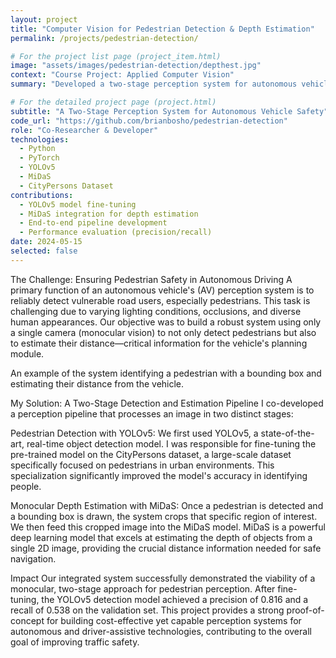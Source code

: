 ```yaml
---
layout: project
title: "Computer Vision for Pedestrian Detection & Depth Estimation"
permalink: /projects/pedestrian-detection/

# For the project list page (project_item.html)
image: "assets/images/pedestrian-detection/depthest.jpg"
context: "Course Project: Applied Computer Vision"
summary: "Developed a two-stage perception system for autonomous vehicles, combining YOLOv5 for object detection and MiDaS for monocular depth estimation to identify and locate pedestrians in urban scenes."

# For the detailed project page (project.html)
subtitle: "A Two-Stage Perception System for Autonomous Vehicle Safety"
code_url: "https://github.com/brianbosho/pedestrian-detection"
role: "Co-Researcher & Developer"
technologies:
  - Python
  - PyTorch
  - YOLOv5
  - MiDaS
  - CityPersons Dataset
contributions:
  - YOLOv5 model fine-tuning
  - MiDaS integration for depth estimation
  - End-to-end pipeline development
  - Performance evaluation (precision/recall)
date: 2024-05-15
selected: false
---
```


The Challenge: Ensuring Pedestrian Safety in Autonomous Driving
A primary function of an autonomous vehicle's (AV) perception system is to reliably detect vulnerable road users, especially pedestrians. This task is challenging due to varying lighting conditions, occlusions, and diverse human appearances. Our objective was to build a robust system using only a single camera (monocular vision) to not only detect pedestrians but also to estimate their distance—critical information for the vehicle's planning module.

An example of the system identifying a pedestrian with a bounding box and estimating their distance from the vehicle.

My Solution: A Two-Stage Detection and Estimation Pipeline
I co-developed a perception pipeline that processes an image in two distinct stages:

Pedestrian Detection with YOLOv5: We first used YOLOv5, a state-of-the-art, real-time object detection model. I was responsible for fine-tuning the pre-trained model on the CityPersons dataset, a large-scale dataset specifically focused on pedestrians in urban environments. This specialization significantly improved the model's accuracy in identifying people.

Monocular Depth Estimation with MiDaS: Once a pedestrian is detected and a bounding box is drawn, the system crops that specific region of interest. We then feed this cropped image into the MiDaS model. MiDaS is a powerful deep learning model that excels at estimating the depth of objects from a single 2D image, providing the crucial distance information needed for safe navigation.

Impact
Our integrated system successfully demonstrated the viability of a monocular, two-stage approach for pedestrian perception. After fine-tuning, the YOLOv5 detection model achieved a precision of 0.816 and a recall of 0.538 on the validation set. This project provides a strong proof-of-concept for building cost-effective yet capable perception systems for autonomous and driver-assistive technologies, contributing to the overall goal of improving traffic safety.